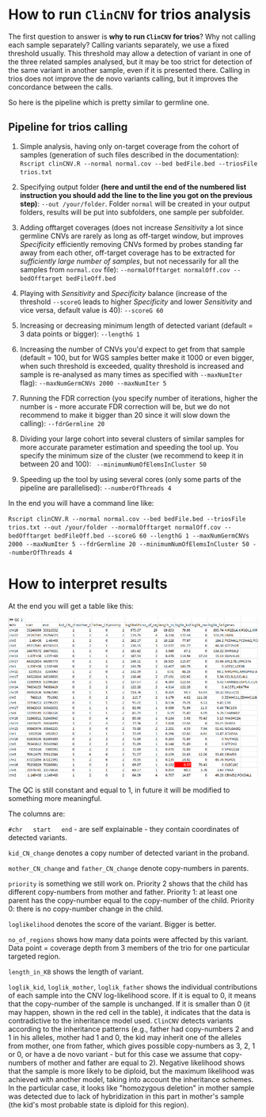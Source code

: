 # How to run `ClinCNV` for trios analysis

The first question to answer is __why to run `ClinCNV` for trios__? Why not calling each sample separately? Calling variants separately, we use a fixed threshold usually. This threshold may allow a detection of variant in one of the three related samples analysed, but it may be too strict for detection of the same variant in another sample, even if it is presented there. Calling in trios does not improve the de novo variants calling, but it improves the concordance between the calls.

So here is the pipeline which is pretty similar to germline one.

## Pipeline for trios calling

1. Simple analysis, having only on-target coverage from the cohort of samples (generation of such files described in the documentation):
`Rscript clinCNV.R --normal normal.cov --bed bedFile.bed --triosFile trios.txt`

2. Specifying output folder **(here and until the end of the numbered list instruction you should add the line to the line you got on the previous step)**:
`--out /your/folder`. Folder `normal` will be created in your output folders, results will be put into subfolders, one sample per subfolder.

3. Adding offtarget coverages (does not increase _Sensitivity_ a lot since germline CNVs are rarely as long as off-target window, but improves _Specificity_ efficiently removing CNVs formed by probes standing far away from each other, off-target coverage has to be extracted for *sufficiently large number of samples*, but not necessarily for all the samples from `normal.cov` file):
`--normalOfftarget normalOff.cov --bedOfftarget bedFileOff.bed`

4. Playing with _Sensitivity_ and _Specificity_ balance (increase of the threshold `--scoreG` leads to higher _Specificity_ and lower _Sensitivity_ and vice versa, default value is 40):
`--scoreG 60`

5. Increasing or decreasing minimum length of detected variant (default = 3 data points or bigger):
`--lengthG 1`

6. Increasing the number of CNVs you'd expect to get from that sample (default = 100, but for WGS samples better make it 1000 or even bigger, when such threshold is exceeded, quality threshold is increased and sample is re-analysed as many times as specified with `--maxNumIter` flag):
`--maxNumGermCNVs 2000 --maxNumIter 5`

7. Running the FDR correction (you specify number of iterations, higher the number is - more accurate FDR correction will be, but we do not recommend to make it bigger than 20 since it will slow down the calling):
`--fdrGermline 20`

8. Dividing your large cohort into several clusters of similar samples for more accurate parameter estimation and speeding the tool up. You specify the minimum size of the cluster (we recommend to keep it in between 20 and 100):
` --minimumNumOfElemsInCluster 50`

9. Speeding up the tool by using several cores (only some parts of the pipeline are parallelised):
`--numberOfThreads 4`

In the end you will have a command line like:

`Rscript clinCNV.R --normal normal.cov --bed bedFile.bed --triosFile trios.txt --out /your/folder --normalOfftarget normalOff.cov --bedOfftarget bedFileOff.bed --scoreG 60 --lengthG 1 --maxNumGermCNVs 2000 --maxNumIter 5 --fdrGermline 20 --minimumNumOfElemsInCluster 50 --numberOfThreads 4`



# How to interpret results

At the end you will get a table like this:

![Table with results][table_of_results]

The QC is still constant and equal to 1, in future it will be modified to something more meaningful.

The columns are:

`#chr	start	end` - are self explainable - they contain coordinates of detected variants.

`kid_CN_change` denotes a copy number of detected variant in the proband.

`mother_CN_change` and `father_CN_change` denote copy-numbers in parents.

`priority` is something we still work on. Priority 2 shows that the child has different copy-numbers from mother and father. Priority 1: at least one parent has the copy-number equal to the copy-number of the child. Priority 0: there is no copy-number change in the child.

`loglikelihood` denotes the score of the variant. Bigger is better.

`no_of_regions` shows how many data points were affected by this variant. Data point = coverage depth from 3 members of the trio for one particular targeted region.

`length_in_KB` shows the length of variant.

`loglik_kid`,  `loglik_mother`, `loglik_father` shows the individual contributions of each sample into the CNV log-likelihood score. If it is equal to 0, it means that the copy-number of the sample is unchanged. If it is smaller than 0 (it may happen, shown in the red cell in the table), it indicates that the data is contradictive to the inheritance model used. `ClinCNV` detects variants according to the inheritance patterns (e.g., father had copy-numbers 2 and 1 in his alleles, mother had 1 and 0, the kid may inherit one of the alleles from mother, one from father, which gives possible copy-numbers as 3, 2, 1 or 0, or have a de novo variant - but for this case we assume that copy-numbers of mother and father are equal to 2). Negative likelihood shows that the sample is more likely to be diploid, but the maximum likelihood was achieved with another model, taking into account the inheritance schemes. In the particular case, it looks like "homozygous deletion" in mother sample was detected due to lack of hybridization in this part in mother's sample (the kid's most probable state is diploid for this region).


[table_of_results]: ./images/trios_report.png "Table with results"